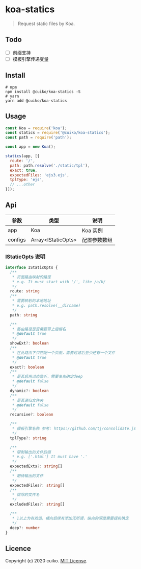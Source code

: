 # koa-statics

> Request static files by Koa.

## Todo

- [ ] 前缀支持
- [ ] 模板引擎传递变量

## Install

```shell
# npm
npm install @cuiko/koa-statics -S
# yarn
yarn add @cuiko/koa-statics
```

## Usage

```js
const Koa = require('koa');
const statics = require('@cuiko/koa-statics');
const path = require('path');

const app = new Koa();

statics(app, [{
  route: '/',
  path: path.resolve('./static/tpl'),
  exact: true,
  expectedFiles: 'ejs3.ejs',
  tplType: 'ejs',
  // ...other
}]);
```

## Api

| 参数 | 类型 | 说明 |
| --- | --- | --- |
| app | Koa | Koa 实例 |
| configs | Array\<IStaticOpts\> | 配置参数数组 |

### IStaticOpts 说明

```ts
interface IStaticOpts {
  /**
   * 页面路由映射的路径
   * e.g. It must start with '/', like /a/b/
   */
  route: string
  /**
   * 需要映射的本地地址
   * e.g. path.resolve(__dirname)
   */
  path: string

  /**
   * 路由路径是否需要带上后缀名
   * @default true
   */
  showExt?: boolean
  /**
   * 在此路由下只匹配一个页面，需要过滤后至少还有一个文件
   * @default true
   */
  exact?: boolean
  /**
   * 是否启用动态监听，需要事先确定deep
   * @default false
   */
  dynamic?: boolean
  /**
   * 是否递归文件夹
   * @default false
   */
  recursive?: boolean

  /**
   * 模板引擎名称 参考: https://github.com/tj/consolidate.js
   */
  tplType?: string

  /**
   * 限制输出的文件后缀
   * e.g. ['.html'] It must have '.'
   */
  expectedExts?: string[]
  /**
   * 期待输出的文件
   */
  expectedFiles?: string[]
  /**
   * 排除的文件名
   */
  excludedFiles?: string[]

  /**
   * 1以上为有效值，横向后续有添加无所谓，纵向的深度需要提前确定
   */
  deep?: number
}
```

## Licence

Copyright (c) 2020 cuiko. [MIT License](./LICENSE).